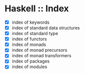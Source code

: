 # Haskell :: Index

- [x] index of keywords
- [x] index of standard data structures
- [x] index of standard type
- [x] index of functors
- [x] index of monads
- [x] index of monad precursors
- [x] index of monad transformers
- [x] index of packages
- [x] index of modules
